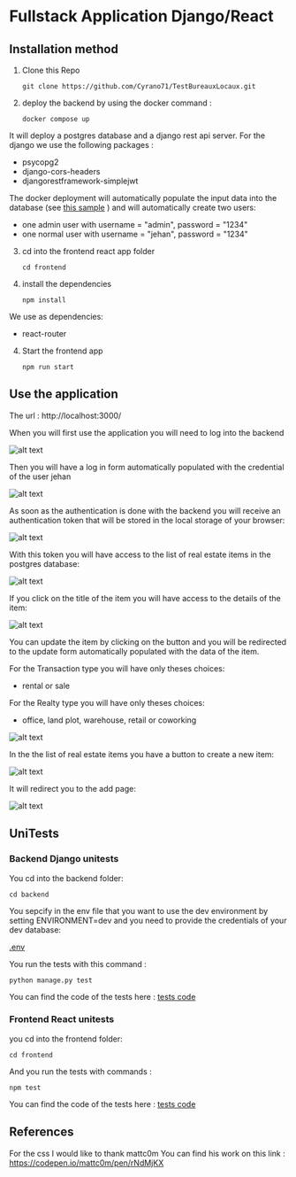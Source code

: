 # Fullstack Application Django/React

## Installation method

1. Clone this Repo

   `git clone https://github.com/Cyrano71/TestBureauxLocaux.git`
   
2. deploy the backend by using the docker command :

   `docker compose up`
   
It will deploy a postgres database and a django rest api server.
For the django we use the following packages :
- psycopg2
- django-cors-headers
- djangorestframework-simplejwt

The docker deployment will automatically populate the input data into the database (see [this sample](backend/api/fixtures/sample.json) )
and will automatically create two users:
- one admin user with username = "admin", password = "1234"
- one normal user with  username = "jehan", password = "1234"

3. cd into the frontend react app folder

   `cd frontend`

4. install the dependencies

   `npm install`
   
We use as dependencies:
- react-router

4. Start the frontend app

   `npm run start`

## Use the application

The url : http://localhost:3000/

When you will first use the application you will need to log into the backend

![alt text](assets/homepage_login.PNG)

Then you will have a log in form automatically populated with the credential of the user jehan

![alt text](assets/loginform.PNG)

As soon as the authentication is done with the backend you will receive an authentication token
that will be stored in the local storage of your browser:

![alt text](assets/localstorage.PNG)

With this token you will have access to the list of real estate items in the postgres database:

![alt text](assets/realestate_page.PNG)

If you click on the title of the item you will have access to the details of the item:

![alt text](assets/realestatedetail_page.PNG)

You can update the item by clicking on the button and you will be redirected to the update form
automatically populated with the data of the item. 

For the Transaction type you will have only theses choices:
- rental or sale

For the Realty type  you will have only theses choices:
- office, land plot, warehouse, retail or coworking

![alt text](assets/updateform_page.PNG)

In the the list of real estate items you have a button to create a new item:

![alt text](assets/realestate_page.PNG)

It will redirect you to the add page:

![alt text](assets/createform_page.PNG)

## UniTests

### Backend Django unitests

You cd into the backend folder:

 `cd backend`

You sepcify in the env file that you want to use the dev environment by setting ENVIRONMENT=dev
and you need to provide the credentials of your dev database:

[.env](backend/backend/.env)

You run the tests with this command :

 `python manage.py test`

You can find the code of the tests here : [tests code](backend/api/tests.py)

### Frontend React unitests

you cd into the frontend folder:

 `cd frontend`

And you run the tests with commands :

 `npm test`

You can find the code of the tests here : [tests code](frontend/src/pages/Products.test.js)

## References

For the css I would like to thank mattc0m
You can find his work on this link : https://codepen.io/mattc0m/pen/rNdMjKX